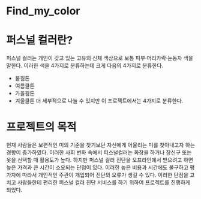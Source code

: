 # Find_my_color

# 퍼스널 컬러란?
퍼스널 컬러는 개인이 갖고 있는 고유의 신체 색상으로 보통 피부·머리카락·눈동자 색을 말한다.
이러한 색을 4가지로 분류하는데 크게 다음의 4가지로 분류한다.
- 봄웜톤
- 여름쿨톤
- 가을웜톤
- 겨울쿨톤
더 세부적으로 나눌 수 있지만 이 프로젝트에서는 4가지로 분류한다.

# 프로젝트의 목적
현재 사람들은 보편적인 미의 기준을 찾기보단 자신에게 어울리는 미를 찾아내고자 하는 경향이 증가하였다. 이러한 사회 변화 속에서 퍼스널컬러는 화장을 하거나 장신구 또는 옷을 선택할 때 활용도가 높다. 
하지만 퍼스널 컬러 진단을 오프라인에서 받으려고 하면 높은 가격과 큰 시간이 소요되는 단점이 있다. 이러한 높은 비용과 시간에도 불구하고 평가자에 따라서 개인적인 주관이 개입되어 진단의 오류가 생길 수 있다. 이러한 단점을 고치고 사람들한테 편리한 퍼스널 컬러 진단 서비스를 하기 위하여 프로젝트를 진행하게 되었다. 
